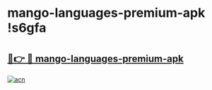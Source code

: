 # mango-languages-premium-apk !s6gfa

# <h2><a href="https://smhwa3.esa.edu.pl?title=mango-languages-premium-apk&ref=s6gfa">🔗👉 🔴 mango-languages-premium-apk</a></h2>

[![acn](https://github.com/user-attachments/assets/0f9c940e-d8b0-45ae-aac7-cd30a18b3e1c)](https://smhwa3.esa.edu.pl?title=mango-languages-premium-apk&ref=s6gfa)

